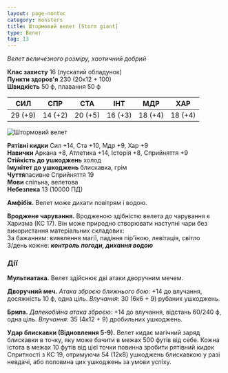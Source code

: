 ```yaml
---
layout: page-nontoc
category: monsters
title: Штормовий велет [Storm giant]
type: Велет
tag: 13
---
```


_Велет величезного розміру, хаотичний добрий_

**Клас захисту** 16 (лускатий обладунок)    
**Пункти здоров'я** 230 (20к12 + 100)    
**Швидкість** 50 ф, плавання 50 ф

| СИЛ     | СПР     | СТА     | ІНТ     | МДР     | ХАР     |
| ------- | ------- | ------- | ------- | ------- | ------- |
| 29 (+9) | 14 (+2) | 20 (+5) | 16 (+3) | 18 (+4) | 18 (+4) |

![Штормовий велет](https://www.dndbeyond.com/avatars/thumbnails/30783/946/1000/1000/638062024277700853.png)

**Рятівні кидки** Сил +14, Ста +10, Мдр +9, Хар +9    
**Навички** Аркана +8, Атлетика +14, Історія +8, Сприйняття +9    
**Стійкість до ушкоджень** холод    
**Імунітет до ушкоджень** блискавка, грім    
**Чуття**пасивне Сприйняття 19    
**Мови** спільна, велетова    
**Небезпека** 13 (10000 ПД)

**Амфібія.** Велет може дихати повітрям і водою.    

**Вроджене чарування.** Вродженою здібністю велета до чарування є Харизма (КС 17). Він може природно створювати наступні чари без використання матеріальних складових:    
За бажанням: виявлення магії, падіння пір'їною, левітація, світло    
3/день кожне: **_контроль погоди, дихання водою_**

### Дії
**Мультиатака.** Велет здійснює дві атаки дворучним мечем.    

**Дворучний меч.** _Атака зброєю ближнього бою:_ +14 до влучання, досяжність 10 ф, одна ціль. _Влучання:_ 30 (6к6 + 9) рубаних ушкоджень.    

**Брила.** _Далекобійна атака зброєю:_ +14 до влучання, відстань 60/240 ф, одна ціль. _Влучання:_ 35 (4к12 + 9) дробильних ушкоджень.    

**Удар блискавки (Відновлення 5-9).** Велет кидає магічний заряд блискавки в точку, яку може бачити в межах 500 футів від себе. Кожна істота в межах 10 футів від цієї точки повинна зробити рятівний кидок Спритності з КС 19, отримуючи 54 (12к8) ушкоджень блискавкою у разі невдачі, або половина цих ушкоджень за умови успіху.
